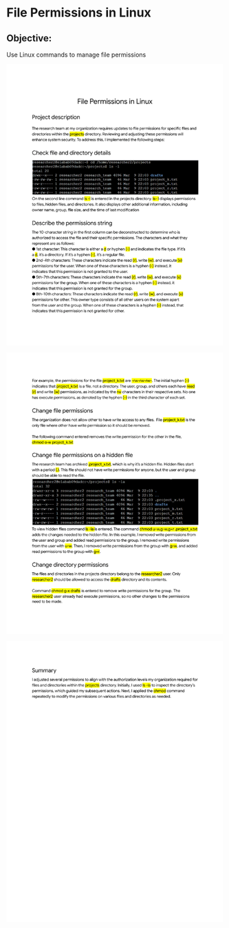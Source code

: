 # File Permissions in Linux

## Objective:
Use Linux commands to manage file permissions


![alt](https://github.com/ElyUTech/project-7-file-permissions-in-linux/blob/main/project-7-file-permissions-in-linux-1.png)


![alt](https://github.com/ElyUTech/project-7-file-permissions-in-linux/blob/main/project-7-file-permissions-in-linux-2.png)


![alt](https://github.com/ElyUTech/project-7-file-permissions-in-linux/blob/main/project-7-file-permissions-in-linux-3.png)
